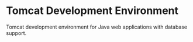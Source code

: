 # Tomcat Development Environment

Tomcat development environment for Java web applications with database support.
